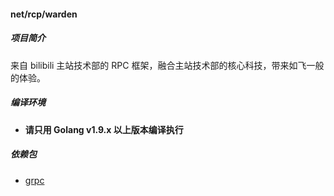 #### net/rcp/warden

##### 项目简介

来自 bilibili 主站技术部的 RPC 框架，融合主站技术部的核心科技，带来如飞一般的体验。

##### 编译环境

- **请只用 Golang v1.9.x 以上版本编译执行**

##### 依赖包

- [grpc](google.golang.org/grpc)
